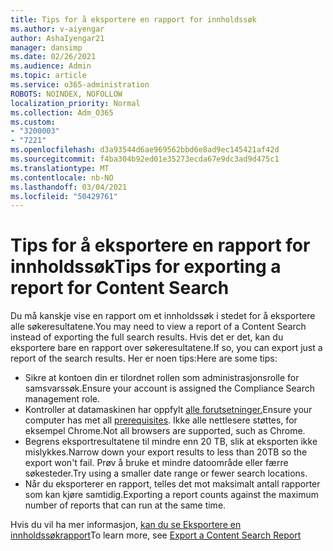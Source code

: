 ```yaml
---
title: Tips for å eksportere en rapport for innholdssøk
ms.author: v-aiyengar
author: AshaIyengar21
manager: dansimp
ms.date: 02/26/2021
ms.audience: Admin
ms.topic: article
ms.service: o365-administration
ROBOTS: NOINDEX, NOFOLLOW
localization_priority: Normal
ms.collection: Adm_O365
ms.custom:
- "3200003"
- "7221"
ms.openlocfilehash: d3a93544d6ae969562bbd6e8ad9ec145421af42d
ms.sourcegitcommit: f4ba304b92ed01e35273ecda67e9dc3ad9d475c1
ms.translationtype: MT
ms.contentlocale: nb-NO
ms.lasthandoff: 03/04/2021
ms.locfileid: "50429761"
---
```

# <a name="tips-for-exporting-a-report-for-content-search"></a><span data-ttu-id="3ba0a-102">Tips for å eksportere en rapport for innholdssøk</span><span class="sxs-lookup"><span data-stu-id="3ba0a-102">Tips for exporting a report for Content Search</span></span>

<span data-ttu-id="3ba0a-103">Du må kanskje vise en rapport om et innholdssøk i stedet for å eksportere alle søkeresultatene.</span><span class="sxs-lookup"><span data-stu-id="3ba0a-103">You may need to view a report of a Content Search instead of exporting the full search results.</span></span> <span data-ttu-id="3ba0a-104">Hvis det er det, kan du eksportere bare en rapport over søkeresultatene.</span><span class="sxs-lookup"><span data-stu-id="3ba0a-104">If so, you can export just a report of the search results.</span></span> <span data-ttu-id="3ba0a-105">Her er noen tips:</span><span class="sxs-lookup"><span data-stu-id="3ba0a-105">Here are some tips:</span></span>

- <span data-ttu-id="3ba0a-106">Sikre at kontoen din er tilordnet rollen som administrasjonsrolle for samsvarssøk.</span><span class="sxs-lookup"><span data-stu-id="3ba0a-106">Ensure your account is assigned the Compliance Search management role.</span></span>
- <span data-ttu-id="3ba0a-107">Kontroller at datamaskinen har oppfylt [alle forutsetninger.](https://go.microsoft.com/fwlink/?linkid=2102407)</span><span class="sxs-lookup"><span data-stu-id="3ba0a-107">Ensure your computer has met all [prerequisites](https://go.microsoft.com/fwlink/?linkid=2102407).</span></span> <span data-ttu-id="3ba0a-108">Ikke alle nettlesere støttes, for eksempel Chrome.</span><span class="sxs-lookup"><span data-stu-id="3ba0a-108">Not all browsers are supported, such as Chrome.</span></span>
- <span data-ttu-id="3ba0a-109">Begrens eksportresultatene til mindre enn 20 TB, slik at eksporten ikke mislykkes.</span><span class="sxs-lookup"><span data-stu-id="3ba0a-109">Narrow down your export results to less than 20TB so the export won't fail.</span></span> <span data-ttu-id="3ba0a-110">Prøv å bruke et mindre datoområde eller færre søkesteder.</span><span class="sxs-lookup"><span data-stu-id="3ba0a-110">Try using a smaller date range or fewer search locations.</span></span>
- <span data-ttu-id="3ba0a-111">Når du eksporterer en rapport, telles det mot maksimalt antall rapporter som kan kjøre samtidig.</span><span class="sxs-lookup"><span data-stu-id="3ba0a-111">Exporting a report counts against the maximum number of reports that can run at the same time.</span></span>

<span data-ttu-id="3ba0a-112">Hvis du vil ha mer informasjon, [kan du se Eksportere en innholdssøkrapport](https://go.microsoft.com/fwlink/?linkid=2102409)</span><span class="sxs-lookup"><span data-stu-id="3ba0a-112">To learn more, see [Export a Content Search Report](https://go.microsoft.com/fwlink/?linkid=2102409)</span></span>
